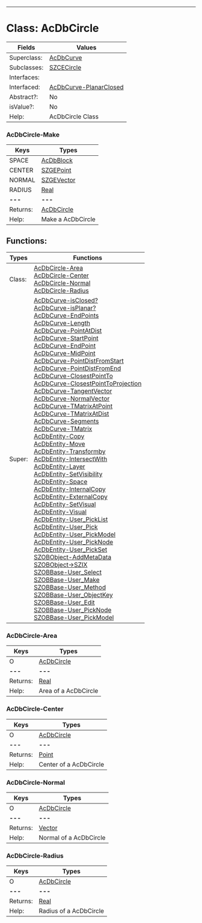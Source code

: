 ---------

# Class:	AcDbCircle

| Fields | Values |
| --------- | --------- |
| Superclass: | [AcDbCurve](AcDbCurve.html) |
| Subclasses: | [SZCECircle](SZCECircle.html) |
| Interfaces: |  |
| Interfaced: | [AcDbCurve-PlanarClosed](AcDbCurve-PlanarClosed.html) |
| Abstract?: | No |
| isValue?: | No |
| Help: | AcDbCircle Class |

### AcDbCircle-Make

| Keys | Types |
| --------- | --------- |
| SPACE | [AcDbBlock](AcDbBlock.html) |
| CENTER | [SZGEPoint](SZGEPoint.html) |
| NORMAL | [SZGEVector](SZGEVector.html) |
| RADIUS | [Real](Real.html) |
| **---** | **---** |
| Returns: | [AcDbCircle](AcDbCircle.html) |
| Help: | Make a AcDbCircle |


## Functions:

| Types | Functions |
| --------- | --------- |
| Class: | [AcDbCircle-Area](#AcDbCircle-Area) <br> [AcDbCircle-Center](#AcDbCircle-Center) <br> [AcDbCircle-Normal](#AcDbCircle-Normal) <br> [AcDbCircle-Radius](#AcDbCircle-Radius) |
| Super: | [AcDbCurve-isClosed?](AcDbCurve.html) <br> [AcDbCurve-isPlanar?](AcDbCurve.html) <br> [AcDbCurve-EndPoints](AcDbCurve.html) <br> [AcDbCurve-Length](AcDbCurve.html) <br> [AcDbCurve-PointAtDist](AcDbCurve.html) <br> [AcDbCurve-StartPoint](AcDbCurve.html) <br> [AcDbCurve-EndPoint](AcDbCurve.html) <br> [AcDbCurve-MidPoint](AcDbCurve.html) <br> [AcDbCurve-PointDistFromStart](AcDbCurve.html) <br> [AcDbCurve-PointDistFromEnd](AcDbCurve.html) <br> [AcDbCurve-ClosestPointTo](AcDbCurve.html) <br> [AcDbCurve-ClosestPointToProjection](AcDbCurve.html) <br> [AcDbCurve-TangentVector](AcDbCurve.html) <br> [AcDbCurve-NormalVector](AcDbCurve.html) <br> [AcDbCurve-TMatrixAtPoint](AcDbCurve.html) <br> [AcDbCurve-TMatrixAtDist](AcDbCurve.html) <br> [AcDbCurve-Segments](AcDbCurve.html) <br> [AcDbCurve-TMatrix](AcDbCurve.html) <br> [AcDbEntity-Copy](AcDbEntity.html) <br> [AcDbEntity-Move](AcDbEntity.html) <br> [AcDbEntity-Transformby](AcDbEntity.html) <br> [AcDbEntity-IntersectWith](AcDbEntity.html) <br> [AcDbEntity-Layer](AcDbEntity.html) <br> [AcDbEntity-SetVisibility](AcDbEntity.html) <br> [AcDbEntity-Space](AcDbEntity.html) <br> [AcDbEntity-InternalCopy](AcDbEntity.html) <br> [AcDbEntity-ExternalCopy](AcDbEntity.html) <br> [AcDbEntity-SetVisual](AcDbEntity.html) <br> [AcDbEntity-Visual](AcDbEntity.html) <br> [AcDbEntity-User_PickList](AcDbEntity.html) <br> [AcDbEntity-User_Pick](AcDbEntity.html) <br> [AcDbEntity-User_PickModel](AcDbEntity.html) <br> [AcDbEntity-User_PickNode](AcDbEntity.html) <br> [AcDbEntity-User_PickSet](AcDbEntity.html) <br> [SZOBObject-AddMetaData](SZOBObject.html) <br> [SZOBObject->SZIX](SZOBObject.html) <br> [SZOBBase-User_Select](SZOBBase.html) <br> [SZOBBase-User_Make](SZOBBase.html) <br> [SZOBBase-User_Method](SZOBBase.html) <br> [SZOBBase-User_ObjectKey](SZOBBase.html) <br> [SZOBBase-User_Edit](SZOBBase.html) <br> [SZOBBase-User_PickNode](SZOBBase.html) <br> [SZOBBase-User_PickModel](SZOBBase.html) |


### AcDbCircle-Area

| Keys | Types |
| --------- | --------- |
| O | [AcDbCircle](AcDbCircle.html) |
| **---** | **---** |
| Returns: | [Real](Real.html) |
| Help: | Area of a AcDbCircle |

### AcDbCircle-Center

| Keys | Types |
| --------- | --------- |
| O | [AcDbCircle](AcDbCircle.html) |
| **---** | **---** |
| Returns: | [Point](Point.html) |
| Help: | Center of a AcDbCircle |

### AcDbCircle-Normal

| Keys | Types |
| --------- | --------- |
| O | [AcDbCircle](AcDbCircle.html) |
| **---** | **---** |
| Returns: | [Vector](Vector.html) |
| Help: | Normal of a AcDbCircle |

### AcDbCircle-Radius

| Keys | Types |
| --------- | --------- |
| O | [AcDbCircle](AcDbCircle.html) |
| **---** | **---** |
| Returns: | [Real](Real.html) |
| Help: | Radius of a AcDbCircle |

